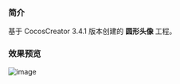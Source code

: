 ### 简介
基于 CocosCreator 3.4.1 版本创建的 **圆形头像** 工程。

### 效果预览
![image](../../image/202202/2022022401.png)